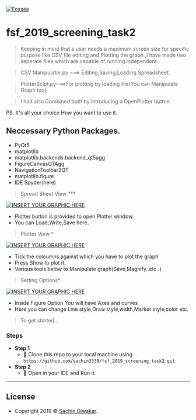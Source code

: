 <a href="https://python.fossee.in/fellowship2019/"><img src="https://scilab.in/sites/default/files/fossee-logo.png" title="Fossse screening test" alt="Fossee"></a>

# fsf_2019_screening_task2

> Keeping in mind that a user needs a maximum screen size for specific purpose like CSV file editing and Plotting the graph ,I have made two seperate files which are capable of running independent.   

>CSV Manipulator.py ===> Editing,Saving,Loading Spreadsheet.

>PlotterScipt.py===>For plotting by loading file(You can Manipulate Graph too).

>I had also Combined both by introducing a OpenPlotter button

PS. It's all your choice How you want to use it. 



## Neccessary Python Packages.

- PyQt5
- matplotlib
- matplotlib.backends.backend_qt5agg
- FigureCanvasQTAgg
- NavigationToolbar2QT
- matplotlib.figure
- IDE Spyder(here)



>Spread Sheet View ***

[![INSERT YOUR GRAPHIC HERE](https://github.com/sachin3339/fsf_2019_screening_task2/blob/master/Screenshots/Spreadsheet.png?raw=true)]()

- Plotter button is provided to open Plotter window.
- You can Load,Write,Save here.

> Plotter View *

[![INSERT YOUR GRAPHIC HERE](https://github.com/sachin3339/fsf_2019_screening_task2/blob/master/Screenshots/Plotter.png?raw=true)]()

- Tick the coloumns against which you have to plot the graph
- Press Show to plot it.
- Various tools below to Manipulate graph(Save,Magnify..etc..)

> Setting Options*

[![INSERT YOUR GRAPHIC HERE](https://github.com/sachin3339/fsf_2019_screening_task2/blob/master/Screenshots/Figure%20Options.png?raw=true)]()

- Inside Figure Option You will have Axes and curves
- Here you can change Line style,Draw style,width,Marker style,color etc.



> To get started...

### Steps

- **Step 1**
    - 👯 Clone this repo to your local machine using `https://github.com/sachin3339/fsf_2019_screening_task2.git`
- **Step 2**
    - 👯 Open in your IDE and Run it.



---

## License
- Copyright 2019 © <a href="https://github.com/sachin3339" target="_blank">Sachin Diwakar</a>.
